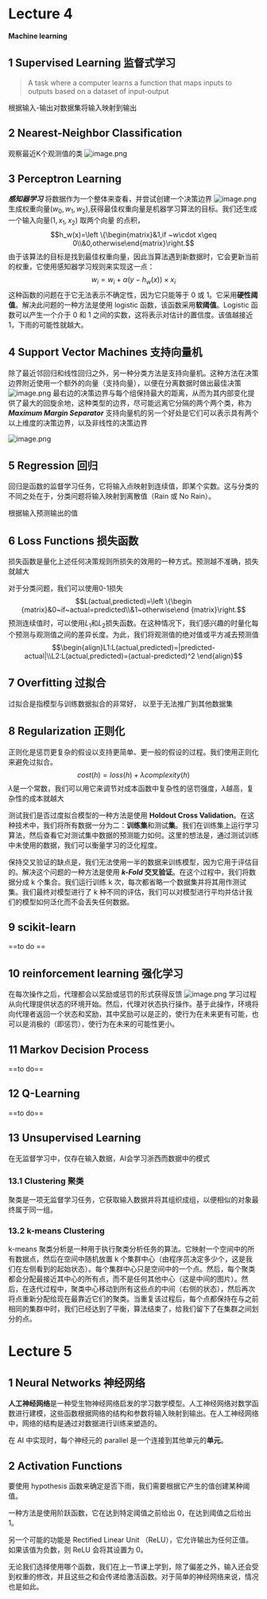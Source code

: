 # Lecture 4
**Machine learning**
## 1 Supervised Learning 监督式学习
>A task where a computer learns a function that maps inputs to outputs based on a dataset of input-output

根据输入-输出对数据集将输入映射到输出

## 2 Nearest-Neighbor Classification
观察最近K个观测值的类
![image.png](https://cdn.jsdelivr.net/gh/hhhjyz/photos@main/202410162012134.png)
## 3 Perceptron Learning
***感知器学习***
将数据作为一个整体来查看，并尝试创建一个决策边界
![image.png](https://cdn.jsdelivr.net/gh/hhhjyz/photos@main/202410162015590.png)
	生成权重向量$(w_0,w_1,w_2)$,获得最佳权重向量是机器学习算法的目标。我们还生成一个输入向量$(1,x_1,x_2)$
	取两个向量 的点积，
	$$h_w(x)=\left \{\begin{matrix}&1,if ~w\cdot x\geq 0\\&0,otherwise\end{matrix}\right.$$
	由于该算法的目标是找到最佳权重向量，因此当算法遇到新数据时，它会更新当前的权重，它使用感知器学习规则来实现这一点：
	$$w_i=w_i+\alpha(y-h_w(x))\times x_i$$
	这种函数的问题在于它无法表示不确定性，因为它只能等于 0 或 1。它采用**硬性阈值**。解决此问题的一种方法是使用 logistic 函数，该函数采用**软阈值**。Logistic 函数可以产生一个介于 0 和 1 之间的实数，这将表示对估计的置信度。该值越接近 1，下雨的可能性就越大。
## 4 Support Vector Machines 支持向量机
除了最近邻回归和线性回归之外，另一种分类方法是支持向量机。这种方法在决策边界附近使用一个额外的向量（支持向量），以便在分离数据时做出最佳决策
![image.png](https://cdn.jsdelivr.net/gh/hhhjyz/photos@main/202410162108596.png)
最右边的决策边界与每个组保持最大的距离，从而为其内部变化提供了最大的回旋余地，这种类型的边界，尽可能远离它分隔的两个两个类，称为***Maximum Margin Separator***
支持向量机的另一个好处是它们可以表示具有两个以上维度的决策边界，以及非线性的决策边界

![image.png](https://cdn.jsdelivr.net/gh/hhhjyz/photos@main/202410162114600.png)
## 5 Regression  回归
回归是函数的监督学习任务，它将输入点映射到连续值，即某个实数。这与分类的不同之处在于，分类问题将输入映射到离散值（Rain 或 No Rain）。

根据输入预测输出的值

## 6 Loss Functions 损失函数
损失函数是量化上述任何决策规则所损失的效用的一种方式。预测越不准确，损失就越大

对于分类问题，我们可以使用0-1损失
$$L(actual,predicted)=\left \{\begin {matrix}&0~if~actual=predicted\\&1~otherwise\end {matrix}\right.$$
预测连续值时，可以使用$L_1$和$L_2$损失函数。在这种情况下，我们感兴趣的时量化每个预测与观测值之间的差异长度。为此，我们将观测值的绝对值或平方减去预测值
$$\begin{align}L1:L(actual,predicted)=|predicted-actual|\\L2:L(actual,predicted)=(actual-predicted)^2
\end{align}$$

## 7 Overfitting 过拟合
过拟合是指模型与训练数据拟合的非常好， 以至于无法推广到其他数据集

## 8 Regularization 正则化
正则化是惩罚更复杂的假设以支持更简单、更一般的假设的过程。我们使用正则化来避免过拟合。
$$cost(h)=loss(h)+\lambda complexity(h)
$$
$\lambda$是一个常数，我们可以用它来调节对成本函数中复杂性的惩罚强度，$\lambda$越高，复杂性的成本就越大

测试我们是否过度拟合模型的一种方法是使用 **Holdout Cross Validation**。在这种技术中，我们将所有数据一分为二：**训练集**和测试**集**。我们在训练集上运行学习算法，然后查看它对测试集中数据的预测能力如何。这里的想法是，通过测试训练中未使用的数据，我们可以衡量学习的泛化程度。

保持交叉验证的缺点是，我们无法使用一半的数据来训练模型，因为它用于评估目的。解决这个问题的一种方法是使用 **_k-Fold_ 交叉验证**。在这个过程中，我们将数据分成 k 个集合。我们运行训练 k 次，每次都省略一个数据集并将其用作测试集。我们最终对模型进行了 k 种不同的评估，我们可以对模型进行平均并估计我们的模型如何泛化而不会丢失任何数据。

## 9 scikit-learn 
==to do ==

## 10 reinforcement learning 强化学习
在每次操作之后，代理都会以奖励或惩罚的形式获得反馈
![image.png](https://cdn.jsdelivr.net/gh/hhhjyz/photos@main/202410162203513.png)
学习过程从向代理提供状态的环境开始。然后，代理对状态执行操作。基于此操作，环境将向代理者返回一个状态和奖励，其中奖励可以是正的，使行为在未来更有可能，也可以是消极的（即惩罚），使行为在未来的可能性更小。

## 11 Markov Decision Process
==to do==
## 12 Q-Learning
==to do==

## 13 Unsupervised Learning 
在无监督学习中，仅存在输入数据，AI会学习浙西而数据中的模式
### 13.1 Clustering 聚类
聚类是一项无监督学习任务，它获取输入数据并将其组织成组，以便相似的对象最终属于同一组。
### 13.2 k-means Clustering 
k-means 聚类分析是一种用于执行聚类分析任务的算法。它映射一个空间中的所有数据点，然后在空间中随机放置 k 个集群中心（由程序员决定多少个，这是我们在左侧看到的起始状态）。每个集群中心只是空间中的一个点。然后，每个聚类都会分配最接近其中心的所有点，而不是任何其他中心（这是中间的图片）。然后，在迭代过程中，聚类中心移动到所有这些点的中间（右侧的状态），然后再次将点重新分配给现在最靠近它们的聚类。当重复该过程后，每个点都保持在与之前相同的集群中时，我们已经达到了平衡，算法结束了，给我们留下了在集群之间划分的点。

# Lecture 5
## 1 Neural Networks 神经网络
**人工神经网络**是一种受生物神经网络启发的学习数学模型。人工神经网络对数学函数进行建模，这些函数根据网络的结构和参数将输入映射到输出。在人工神经网络中，网络的结构是通过对数据进行训练来塑造的。

在 AI 中实现时，每个神经元的 parallel 是一个连接到其他单元的**单元**。

## 2 Activation Functions
要使用 hypothesis 函数来确定是否下雨，我们需要根据它产生的值创建某种阈值。

一种方法是使用阶跃函数，它在达到特定阈值之前给出 0，在达到阈值之后给出 1。

另一个可能的功能是 Rectified Linear Unit （ReLU），它允许输出为任何正值。如果该值为负数，则 ReLU 会将其设置为 0。

无论我们选择使用哪个函数，我们在上一节课上学到，除了偏差之外，输入还会受到权重的修改，并且这些之和会传递给激活函数。对于简单的神经网络来说，情况也是如此。
